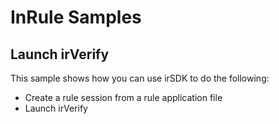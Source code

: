 # InRule Samples

## Launch irVerify

This sample shows how you can use irSDK to do the following:

* Create a rule session from a rule application file
* Launch irVerify
